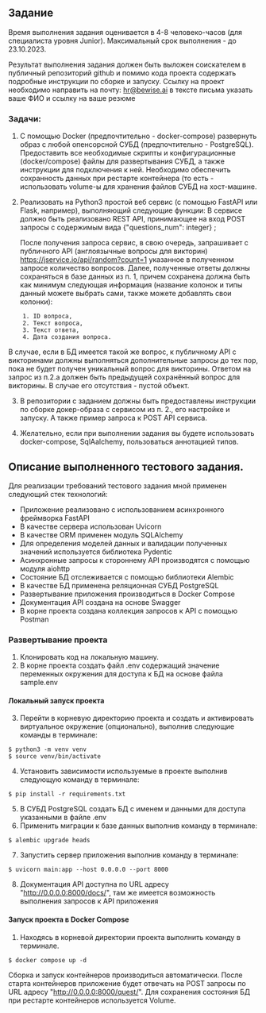 ## Задание
Время выполнения задания оценивается в 4-8 человеко-часов (для специалиста уровня Junior). 
Максимальный срок выполнения - до 23.10.2023. 

Результат выполнения задания должен быть выложен соискателем в публичный репозиторий github и помимо кода проекта содержать подробные инструкции по сборке и запуску. Ссылку на проект необходимо направить на почту: hr@bewise.ai в тексте письма указать ваше ФИО и ссылку на ваше резюме


### Задачи:

1. С помощью Docker (предпочтительно - docker-compose) развернуть образ с любой опенсорсной СУБД (предпочтительно - PostgreSQL). Предоставить все необходимые скрипты и конфигурационные (docker/compose) файлы для развертывания СУБД, а также инструкции для подключения к ней. Необходимо обеспечить сохранность данных при рестарте контейнера (то есть - использовать volume-ы для хранения файлов СУБД на хост-машине.


2. Реализовать на Python3 простой веб сервис (с помощью FastAPI или Flask, например), выполняющий следующие функции:
В сервисе должно быть реализовано REST API, принимающее на вход POST запросы с содержимым вида {"questions_num": integer}  ;

    После получения запроса сервис, в свою очередь, запрашивает с публичного API (англоязычные вопросы для викторин) https://jservice.io/api/random?count=1 указанное в полученном запросе количество вопросов.
    Далее, полученные ответы должны сохраняться в базе данных из п. 1, причем сохранена должна быть как минимум следующая информация (название колонок и типы данный можете выбрать сами, также можете добавлять свои колонки): 
```
    1. ID вопроса, 
    2. Текст вопроса, 
    3. Текст ответа, 
    4. Дата создания вопроса. 
```

В случае, если в БД имеется такой же вопрос, к публичному API с викторинами должны выполняться дополнительные запросы до тех пор, пока не будет получен уникальный вопрос для викторины.
Ответом на запрос из п.2.a должен быть предыдущей сохранённый вопрос для викторины. В случае его отсутствия - пустой объект.

3. В репозитории с заданием должны быть предоставлены инструкции по сборке докер-образа с сервисом из п. 2., его настройке и запуску. А также пример запроса к POST API сервиса.

4. Желательно, если при выполнении задания вы будете использовать docker-compose, SqlAalchemy,  пользоваться аннотацией типов.


## Описание выполненного тестового задания.

Для реализации требований тестового задания мной применен следующий стек технологий:
- Приложение реализовано с использованием асинхронного фреймворка FastAPI
- В качестве сервера использован Uvicorn
- В качестве ORM применен модуль SQLAlchemy
- Для определения моделей данных и валидации полученных значений используется библиотека Pydentic
- Асинхронные запросы к стороннему API производятся с помощью модуля aiohttp
- Состояние БД отслеживается с помощью библиотеки Alembic
- В качестве БД применена реляционная СУБД PostgreSQL
- Развертывание приложения производиться в Docker Compose
- Документация API создана на основе Swagger
- В корне проекта создана коллекция запросов к API c помощью Postman

### Развертывание проекта

1. Клонировать код на локальную машину.
2. В корне проекта создать файл .env содержащий значение переменных окружения для доступа к БД на основе файла sample.env 

#### Локальный запуск проекта

3. Перейти в корневую директорию проекта и создать и активировать виртуальное окружение (опционально), выполнив следующие команды в терминале:
```commandline
$ python3 -m venv venv
$ source venv/bin/activate
```
4. Установить зависимости используемые в проекте выполнив следующую команду в терминале:
```commandline
$ pip install -r requirements.txt
```
5. В СУБД PostgreSQL создать БД с именем и данными для доступа указанными в файле .env
6. Применить миграции к базе данных выполнив команду в терминале:
```commandline
$ alembic upgrade heads
```
7. Запустить сервер приложения выполнив команду в терминале:
```commandline
$ uvicorn main:app --host 0.0.0.0 --port 8000 
```
8. Документация API доступна по URL адресу "http://0.0.0.0:8000/docs/", там же имеется возможность выполнения запросов к API приложения
#### Запуск проекта в Docker Compose
1. Находясь в корневой директории проекта выполнить команду в терминале.
```commandline
$ docker compose up -d
```
Сборка и запуск контейнеров производиться автоматически. После старта контейнеров приложение будет отвечать на POST запросы по URL адресу "http://0.0.0.0:8000/quest/". 
Для сохранения состояния БД при рестарте контейнеров используется Volume.
